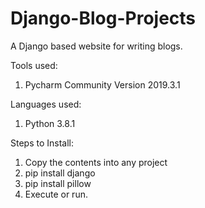 # Django-Blog-Projects
A Django based website for writing blogs.

Tools used:
1. Pycharm Community Version 2019.3.1

Languages used:
1. Python 3.8.1

Steps to Install:
1. Copy the contents into any project
2. pip install django
3. pip install pillow
3. Execute or run.


